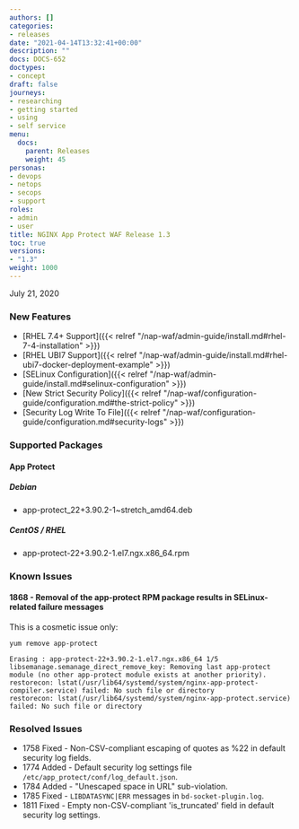 ```yaml
---
authors: []
categories:
- releases
date: "2021-04-14T13:32:41+00:00"
description: ""
docs: DOCS-652
doctypes:
- concept
draft: false
journeys:
- researching
- getting started
- using
- self service
menu:
  docs:
    parent: Releases
    weight: 45
personas:
- devops
- netops
- secops
- support
roles:
- admin
- user
title: NGINX App Protect WAF Release 1.3
toc: true
versions:
- "1.3"
weight: 1000
---
```


July 21, 2020

### New Features

- [RHEL 7.4+ Support]({{< relref "/nap-waf/admin-guide/install.md#rhel-7-4-installation" >}})
- [RHEL UBI7 Support]({{< relref "/nap-waf/admin-guide/install.md#rhel-ubi7-docker-deployment-example" >}})
- [SELinux Configuration]({{< relref "/nap-waf/admin-guide/install.md#selinux-configuration" >}})
- [New Strict Security Policy]({{< relref "/nap-waf/configuration-guide/configuration.md#the-strict-policy" >}})
- [Security Log Write To File]({{< relref "/nap-waf/configuration-guide/configuration.md#security-logs" >}})


### Supported Packages

#### App Protect

##### Debian

- app-protect_22+3.90.2-1~stretch_amd64.deb

##### CentOS / RHEL

- app-protect-22+3.90.2-1.el7.ngx.x86_64.rpm


### Known Issues

#### 1868 - Removal of the app-protect RPM package results in SELinux-related failure messages

This is a cosmetic issue only:

```shell
yum remove app-protect

Erasing : app-protect-22+3.90.2-1.el7.ngx.x86_64 1/5
libsemanage.semanage_direct_remove_key: Removing last app-protect module (no other app-protect module exists at another priority).
restorecon: lstat(/usr/lib64/systemd/system/nginx-app-protect-compiler.service) failed: No such file or directory
restorecon: lstat(/usr/lib64/systemd/system/nginx-app-protect.service) failed: No such file or directory
```

### Resolved Issues

- 1758 Fixed - Non-CSV-compliant escaping of quotes as %22 in default security log fields.
- 1774 Added - Default security log settings file `/etc/app_protect/conf/log_default.json`.
- 1784 Added - "Unescaped space in URL" sub-violation.
- 1785 Fixed - `LIBDATASYNC|ERR` messages in `bd-socket-plugin.log`.
- 1811 Fixed - Empty non-CSV-compliant 'is_truncated' field in default security log settings.
